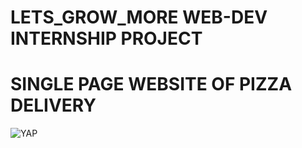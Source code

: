 # LETS_GROW_MORE WEB-DEV INTERNSHIP PROJECT
# SINGLE PAGE WEBSITE OF PIZZA DELIVERY 

<img alt="YAP" src="https://mega.nz/file/bMhlEIxK#V1t0nfoxxRiUSJoJy_i5zN7aruAtlI-qsszEEsfjjsw">

